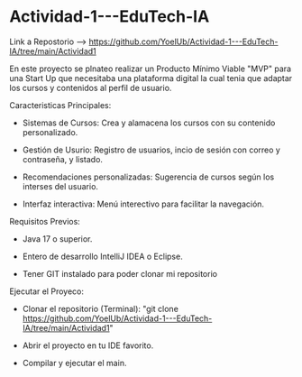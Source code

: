 # Actividad-1---EduTech-IA
Link a Repostorio --> https://github.com/YoelUb/Actividad-1---EduTech-IA/tree/main/Actividad1

En este proyecto se plnateo realizar un Producto Mínimo Viable "MVP" para una Start Up que necesitaba una plataforma digital la cual tenia que adaptar los cursos y contenidos al perfil de usuario. 

Caracteristicas Principales: 

- Sistemas de Cursos: Crea y alamacena los cursos con su contenido personalizado.
  
- Gestión de Usurio:  Registro de usuarios, incio de sesión con correo y contraseña, y listado.
  
- Recomendaciones personalizadas: Sugerencia de cursos según los interses del usuario.
  
- Interfaz interactiva: Menú interectivo para facilitar la navegación.


Requisitos Previos: 

- Java 17 o superior.
  
- Entero de desarrollo IntelliJ IDEA o Eclipse.
  
- Tener GIT instalado para poder clonar mi repositorio


Ejecutar el Proyeco:

- Clonar el repositorio (Terminal):
  "git clone https://github.com/YoelUb/Actividad-1---EduTech-IA/tree/main/Actividad1"

- Abrir el proyecto en tu IDE favorito.

- Compilar y ejecutar el main.
  








